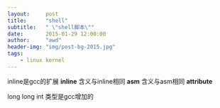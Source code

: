 ```yaml
---
layout:     post
title:      "shell"
subtitle:   " \"shell脚本\""
date:       2015-01-29 12:00:00
author:     "awd"
header-img: "img/post-bg-2015.jpg"
tags:
    - linux kernel
---
```

inline是gcc的扩展
__inline__ 含义与inline相同
__asm__  含义与asm相同
__attribute__



long long int 类型是gcc增加的



